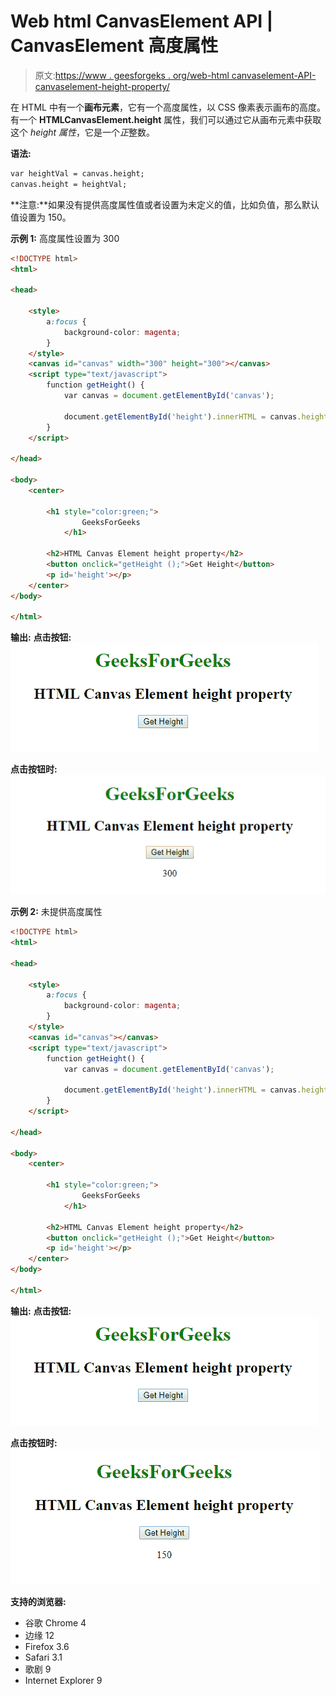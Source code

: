 # Web html CanvasElement API | CanvasElement 高度属性

> 原文:[https://www . geesforgeks . org/web-html canvaselement-API-canvaselement-height-property/](https://www.geeksforgeeks.org/web-htmlcanvaselement-api-canvaselement-height-property/)

在 HTML 中有一个**画布元素**，它有一个高度属性，以 CSS 像素表示画布的高度。有一个 **HTMLCanvasElement.height** 属性，我们可以通过它从画布元素中获取这个 *height 属性*，它是一个*正*整数。

**语法:**

```html
var heightVal = canvas.height;
canvas.height = heightVal;
```

**注意:**如果没有提供高度属性值或者设置为未定义的值，比如负值，那么默认值设置为 150。

**示例 1:** 高度属性设置为 300

```html
<!DOCTYPE html>
<html>

<head>

    <style>
        a:focus {
            background-color: magenta;
        }
    </style>
    <canvas id="canvas" width="300" height="300"></canvas>
    <script type="text/javascript">
        function getHeight() {
            var canvas = document.getElementById('canvas');

            document.getElementById('height').innerHTML = canvas.height;
        }
    </script>

</head>

<body>
    <center>

        <h1 style="color:green;">  
                GeeksForGeeks  
            </h1>

        <h2>HTML Canvas Element height property</h2>
        <button onclick="getHeight ();">Get Height</button>
        <p id='height'></p>
    </center>
</body>

</html>
```

**输出:**
**点击按钮:**
![](img/568328cd47206632685898b7b8b916e2.png)

**点击按钮时:**
![](img/8da69cc166c679477f5339ec74ca4c32.png)

**示例 2:** 未提供高度属性

```html
<!DOCTYPE html>
<html>

<head>

    <style>
        a:focus {
            background-color: magenta;
        }
    </style>
    <canvas id="canvas"></canvas>
    <script type="text/javascript">
        function getHeight() {
            var canvas = document.getElementById('canvas');

            document.getElementById('height').innerHTML = canvas.height;
        }
    </script>

</head>

<body>
    <center>

        <h1 style="color:green;">  
                GeeksForGeeks  
            </h1>

        <h2>HTML Canvas Element height property</h2>
        <button onclick="getHeight ();">Get Height</button>
        <p id='height'></p>
    </center>
</body>

</html>
```

**输出:**
**点击按钮:**
![](img/568328cd47206632685898b7b8b916e2.png)

**点击按钮时:**
![](img/6762f626cd96bec9fc1c9a8ba554c99b.png)

**支持的浏览器:**

*   谷歌 Chrome 4
*   边缘 12
*   Firefox 3.6
*   Safari 3.1
*   歌剧 9
*   Internet Explorer 9